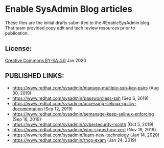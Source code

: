 # Enable SysAdmin Blog articles
These files are the initial drafts submitted to the #EnableSysAdmin blog.
That team provided copy edit and tech review resources prior to publication.

## License: 
[Creative Commons BY-SA 4.0](https://creativecommons.org/licenses/by-sa/4.0/) Jan 2020


## PUBLISHED LINKS:
* https://www.redhat.com/sysadmin/manage-multiple-ssh-key-pairs (Aug 30, 2019)
* https://www.redhat.com/sysadmin/passwordless-ssh (Sep 6, 2019)
* https://www.redhat.com/sysadmin/accessing-selinux-policy-documentation (Sep 12, 2019)
* https://www.redhat.com/sysadmin/semanage-keep-selinux-enforcing (Sep 16, 2019)
* https://www.redhat.com/sysadmin/cybersecurity-month (Oct 5, 2019)
* https://www.redhat.com/sysadmin/who-signed-my-cert (Nov 18, 2019)
* https://www.redhat.com/sysadmin/learn-new-technology (Jan 14, 2020)
* https://www.redhat.com/sysadmin/rhcp-exam (Jan 24, 2019)



